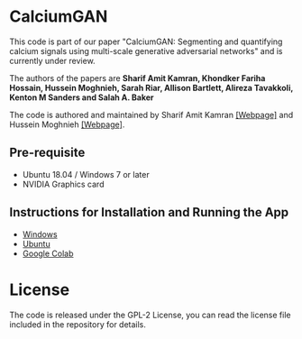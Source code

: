 # CalciumGAN

This code is part of our paper "CalciumGAN: Segmenting and quantifying calcium signals using multi-scale generative adversarial networks" and is currently under review.

The authors of the papers are <b>Sharif Amit Kamran, Khondker Fariha Hossain, Hussein Moghnieh, Sarah Riar, Allison Bartlett, Alireza Tavakkoli, Kenton M Sanders and Salah A. Baker</b>

The code is authored and maintained by Sharif Amit Kamran [[Webpage]](https://www.sharifamit.com/) and Hussein Moghnieh [[Webpage]](https://medium.com/@husseinmoghnie).

## Pre-requisite
- Ubuntu 18.04 / Windows 7 or later
- NVIDIA Graphics card


## Instructions for Installation and Running the App  
- [Windows](https://github.com/SharifAmit/CalciumGAN/blob/main/Windows_Installation_Guide.md)
- [Ubuntu](https://github.com/SharifAmit/CalciumGAN/blob/main/Ubuntu_Instllation_Guide.md)
- [Google Colab](https://colab.research.google.com/drive/1mlmrOho8D5Cd-eqlV-aZHAYAY-EpEjmj?usp=sharing)
# License

The code is released under the GPL-2 License, you can read the license file included in the repository for details.
